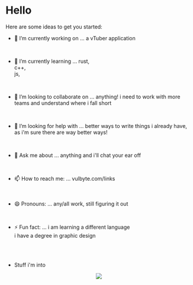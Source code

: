 # Hello

Here are some ideas to get you started:

- 🔭 I’m currently working on ...
  a vTuber application

<br>

- 🌱 I’m currently learning ...
  rust, <br>
  c++, <br>
  js, <br>

<br>

- 👯 I’m looking to collaborate on ...
  anything! i need to work with more teams and understand where i fall short <br>

<br>

- 🤔 I’m looking for help with ...
  better ways to write things i already have, as i'm sure there are way better ways! <br>

<br>

- 💬 Ask me about ...
  anything and i'll chat your ear off

<br>

- 📫 How to reach me: ...
  vulbyte.com/links

<br>

- 😄 Pronouns: ...
  any/all work, still figuring it out

<br>

- ⚡ Fun fact: ...
  i am learning a different language<br>
  i have a degree in graphic design

<br>

<!--
[![Vulbyte's GitHub stats](https://github-readme-stats.vercel.app/api?username=vulbyte)](https://github.com/anuraghazra/github-readme-stats)
-->

<br>

- Stuff i'm into
<p align="center">
  <a href="https://skillicons.dev">
    <img src="https://skillicons.dev/icons?i=
    ableton,
    bash,
    blender,
    cs,
    cpp,
    cloudflate,
    css,
    discord,
    docker,
    electron,
    git,
    github,
    gitlab,
    html,
    ai,
    js,
    linux,
    neovim,
    nextjs,
    ps,
    pr,
    py,,
    react,
    rust,
    supabase,
    svelte,
    svg.
    tailwind,
    tauri,
    threejs,
    ts,
    unity,
    vim,
    vite,
    xd,
    " />
  </a>
</p>
